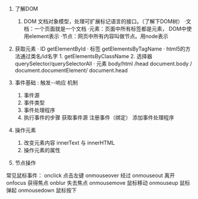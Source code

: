 1. 了解DOM
   1. DOM 文档对象模型，处理可扩展标记语言的接口。（了解下DOM树）
      ·文档：一个页面就是一个文档
      ·元素：页面中所有标签都是元素， DOM中使用element表示
      ·节点：网页中所有内容叫做节点。用node表示


2. 获取元素
   · ID      getElementById
   · 标签     getElementsByTagName
   · html5的方法通过类名/id名字  1. getElementsByClassName  2. 选择器 querySelector/querySelectorAll
   · 元素  body/html /head  document.body / document.documentElement/ document.head


3. 事件基础 : 触发--响应 机制
   1. 事件源
   2. 事件类型
   3. 事件处理程序
   4. 执行事件的步骤
            获取事件源
           注册事件（绑定）
            添加事件处理程序

4. 操作元素 
      1. 改变元素内容   innerText 与 innerHTML
      2. 操作元素的属性
5. 节点操作



常见鼠标事件：
        onclick  点击左键
        onmouseover 经过
        onmouseout 离开
        onfocus 获得焦点
        onblur  失去焦点
        onmousemove 鼠标移动
        onmouseup   鼠标弹起
        onmousedown  鼠标按下
            